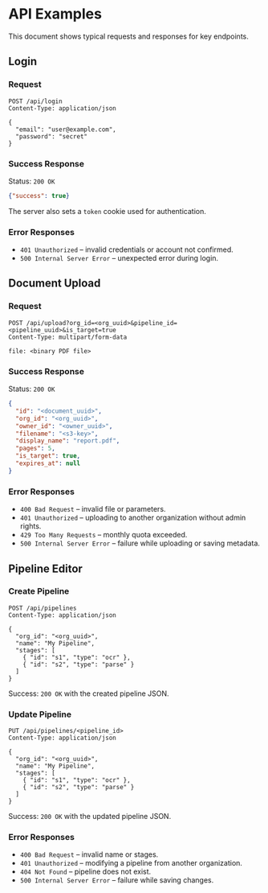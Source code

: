 # API Examples

This document shows typical requests and responses for key endpoints.

## Login

### Request
```http
POST /api/login
Content-Type: application/json

{
  "email": "user@example.com",
  "password": "secret"
}
```

### Success Response
Status: `200 OK`
```json
{"success": true}
```
The server also sets a `token` cookie used for authentication.

### Error Responses
- `401 Unauthorized` – invalid credentials or account not confirmed.
- `500 Internal Server Error` – unexpected error during login.

## Document Upload

### Request
```http
POST /api/upload?org_id=<org_uuid>&pipeline_id=<pipeline_uuid>&is_target=true
Content-Type: multipart/form-data

file: <binary PDF file>
```

### Success Response
Status: `200 OK`
```json
{
  "id": "<document_uuid>",
  "org_id": "<org_uuid>",
  "owner_id": "<owner_uuid>",
  "filename": "<s3-key>",
  "display_name": "report.pdf",
  "pages": 5,
  "is_target": true,
  "expires_at": null
}
```

### Error Responses
- `400 Bad Request` – invalid file or parameters.
- `401 Unauthorized` – uploading to another organization without admin rights.
- `429 Too Many Requests` – monthly quota exceeded.
- `500 Internal Server Error` – failure while uploading or saving metadata.

## Pipeline Editor

### Create Pipeline
```http
POST /api/pipelines
Content-Type: application/json

{
  "org_id": "<org_uuid>",
  "name": "My Pipeline",
  "stages": [
    { "id": "s1", "type": "ocr" },
    { "id": "s2", "type": "parse" }
  ]
}
```
Success: `200 OK` with the created pipeline JSON.

### Update Pipeline
```http
PUT /api/pipelines/<pipeline_id>
Content-Type: application/json

{
  "org_id": "<org_uuid>",
  "name": "My Pipeline",
  "stages": [
    { "id": "s1", "type": "ocr" },
    { "id": "s2", "type": "parse" }
  ]
}
```
Success: `200 OK` with the updated pipeline JSON.

### Error Responses
- `400 Bad Request` – invalid name or stages.
- `401 Unauthorized` – modifying a pipeline from another organization.
- `404 Not Found` – pipeline does not exist.
- `500 Internal Server Error` – failure while saving changes.

